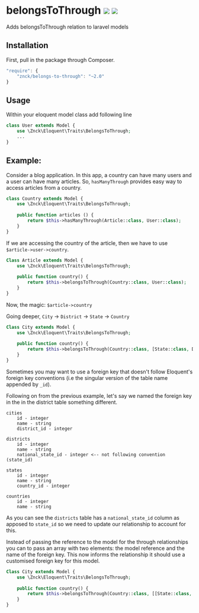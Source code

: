 # belongsToThrough [![](https://img.shields.io/travis/znck/belongs-to-through.svg)](https://travis-ci.org/znck/belongs-to-through) [![](https://img.shields.io/packagist/v/znck/belongs-to-through.svg)](https://packagist.org/packages/znck/belongs-to-through) 

Adds belongsToThrough relation to laravel models

## Installation

First, pull in the package through Composer.

```js
"require": {
    "znck/belongs-to-through": "~2.0"
}
```

## Usage

Within your eloquent model class add following line

```php
class User extends Model {
    use \Znck\Eloquent\Traits\BelongsToThrough;
    ...
}
```

## Example: 
Consider a blog application. In this app, a country can have many users and a user can have many articles. So, `hasManyThrough` provides easy way to access articles from a country.

```php 
class Country extends Model {
    use \Znck\Eloquent\Traits\BelongsToThrough;
    
    public function articles () {
        return $this->hasManyThrough(Article::class, User::class);
    }
}
```

If we are accessing the country of the article, then we have to use `$article->user->country`.

```php
Class Article extends Model {
    use \Znck\Eloquent\Traits\BelongsToThrough;
    
    public function country() {
        return $this->belongsToThrough(Country::class, User::class);
    }
}
```

Now, the magic: `$article->country`

Going deeper, `City` -> `District` -> `State` -> `Country`

```php
Class City extends Model {
	use \Znck\Eloquent\Traits\BelongsToThrough;
	
	public function country() {
		return $this->belongsToThrough(Country::class, [State::class, District::class]);
	}
}
```

Sometimes you may want to use a foreign key that doesn't follow Eloquent's foreign key conventions (i.e the singular version of the table name appended by `_id`). 

Following on from the previous example, let's say we named the foreign key in the in the district table something different.

```
cities
    id - integer
    name - string
    district_id - integer
    
districts
    id - integer
    name - string
    national_state_id - integer <-- not following convention (state_id)

states
    id - integer
    name - string
    country_id - integer
    
countries
    id - integer
    name - string
```

As you can see the `districts` table has a `national_state_id` column as apposed to `state_id` so we need to update our relationship to account for this. 

Instead of passing the reference to the model for the through relationships you can to pass an array with two elements: the model reference and the name of the foreign key. This now informs the relationship it should use a customised foreign key for this model.

```php
Class City extends Model {
	use \Znck\Eloquent\Traits\BelongsToThrough;
	
	public function country() {
		return $this->belongsToThrough(Country::class, [[State::class, 'national_state_id'], District::class]);
	}
}
```